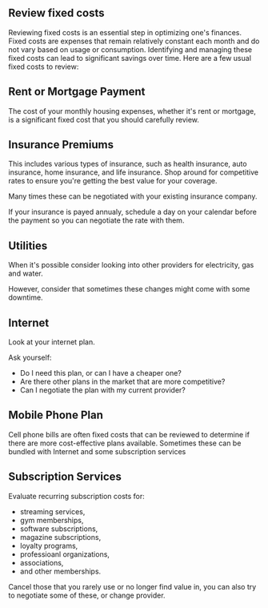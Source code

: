 ## Review fixed costs

Reviewing fixed costs is an essential step in optimizing one's finances. Fixed costs are expenses that remain relatively constant each month and do not vary based on usage or consumption. Identifying and managing these fixed costs can lead to significant savings over time. Here are a few usual fixed costs to review:

## Rent or Mortgage Payment

The cost of your monthly housing expenses, whether it's rent or mortgage, is a significant fixed cost that you should carefully review.

## Insurance Premiums

This includes various types of insurance, such as health insurance, auto insurance, home insurance, and life insurance. Shop around for competitive rates to ensure you're getting the best value for your coverage.

Many times these can be negotiated with your existing insurance company.

If your insurance is payed annualy, schedule a day on your calendar before the payment so you can negotiate the rate with them.

## Utilities

When it's possible consider looking into other providers for electricity, gas and water.

However, consider that sometimes these changes might come with some downtime.


## Internet

Look at your internet plan.

Ask yourself:
* Do I need this plan, or can I have a cheaper one?
* Are there other plans in the market that are more competitive?
* Can I negotiate the plan with my current provider?

## Mobile Phone Plan

Cell phone bills are often fixed costs that can be reviewed to determine if there are more cost-effective plans available. Sometimes these can be bundled with Internet and some subscription services

## Subscription Services

Evaluate recurring subscription costs for:
* streaming services, 
* gym memberships, 
* software subscriptions,
* magazine subscriptions,
* loyalty programs,
* professioanl organizations,
* associations,
* and other memberships. 

Cancel those that you rarely use or no longer find value in, you can also try to negotiate some of these, or change provider.